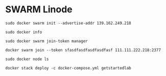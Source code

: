 # SWARM Linode

`sudo docker swarm init --advertise-addr 139.162.249.218`

`sudo docker info`

`sudo docker swarm join-token manager`

`docker swarm join --token sfasdfasdfasdfasdfasf 111.111.222.218:2377`

`sudo docker node ls`

`docker stack deploy -c docker-compose.yml getstartedlab`
